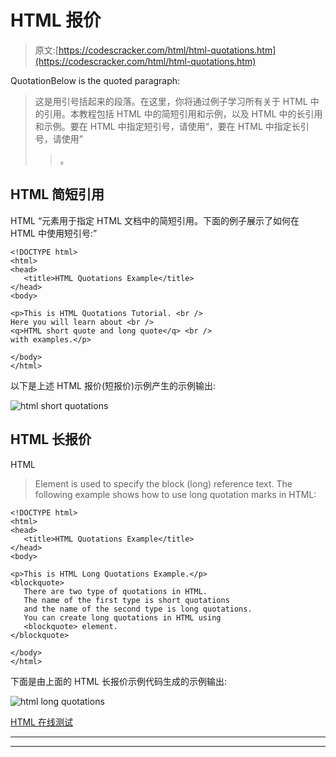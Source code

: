 # HTML 报价

> 原文:[https://codescracker.com/html/html-quotations.htm](https://codescracker.com/html/html-quotations.htm)

QuotationBelow is the quoted paragraph:

> 这是用引号括起来的段落。在这里，你将通过例子学习所有关于 HTML 中的引用。本教程包括 HTML 中的简短引用和示例，以及 HTML 中的长引用和示例。要在 HTML 中指定短引号，请使用<q>，要在 HTML 中指定长引号，请使用
> 
> > 。</q>

## HTML 简短引用

HTML <q>元素用于指定 HTML 文档中的简短引用。下面的例子展示了如何在 HTML 中使用短引号:</q>

```
<!DOCTYPE html>
<html>
<head>
   <title>HTML Quotations Example</title>
</head>
<body>

<p>This is HTML Quotations Tutorial. <br />
Here you will learn about <br />
<q>HTML short quote and long quote</q> <br />
with examples.</p>

</body>
</html>
```

以下是上述 HTML 报价(短报价)示例产生的示例输出:

![html short quotations](../Images/e0234d83f4fad065ef35f1fd099a9d4e.png)

## HTML 长报价

HTML

> Element is used to specify the block (long) reference text. The following example shows how to use long quotation marks in HTML:

```
<!DOCTYPE html>
<html>
<head>
   <title>HTML Quotations Example</title>
</head>
<body>

<p>This is HTML Long Quotations Example.</p>
<blockquote>
   There are two type of quotations in HTML.
   The name of the first type is short quotations
   and the name of the second type is long quotations.
   You can create long quotations in HTML using
   <blockquote> element.
</blockquote>

</body>
</html>
```

下面是由上面的 HTML 长报价示例代码生成的示例输出:

![html long quotations](../Images/d4dbb0ea75eee30639ceb959e55f1b60.png)

[HTML 在线测试](/exam/showtest.php?subid=4)

* * *

* * *